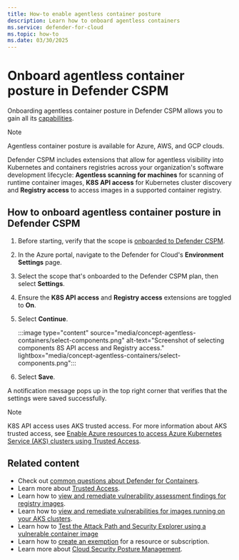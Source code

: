 ```yaml
---
title: How-to enable agentless container posture 
description: Learn how to onboard agentless containers
ms.service: defender-for-cloud
ms.topic: how-to
ms.date: 03/30/2025
---
```


# Onboard agentless container posture in Defender CSPM

Onboarding agentless container posture in Defender CSPM allows you to gain all its [capabilities](concept-agentless-containers.md#capabilities).

> [!NOTE]
> Agentless container posture is available for Azure, AWS, and GCP clouds.

Defender CSPM includes extensions that allow for agentless visibility into Kubernetes and containers registries across your organization's software development lifecycle: **Agentless scanning for machines** for scanning of runtime container images,  **K8S API access** for Kubernetes cluster discovery and **Registry access** to access images in a supported container registry.

## How to onboard agentless container posture in Defender CSPM

1. Before starting, verify that the scope is [onboarded to Defender CSPM](enable-enhanced-security.md).

1. In the Azure portal, navigate to the Defender for Cloud's **Environment Settings** page.

1. Select the scope that's onboarded to the Defender CSPM plan, then select **Settings**.

1. Ensure the **K8S API access** and **Registry access** extensions are toggled to **On**.

1. Select **Continue**.

    :::image type="content" source="media/concept-agentless-containers/select-components.png" alt-text="Screenshot of selecting components 8S API access and Registry access." lightbox="media/concept-agentless-containers/select-components.png":::

1. Select **Save**.

A notification message pops up in the top right corner that verifies that the settings were saved successfully.

> [!NOTE]
> K8S API access uses AKS trusted access. For more information about AKS trusted access, see [Enable Azure resources to access Azure Kubernetes Service (AKS) clusters using Trusted Access](/azure/aks/trusted-access-feature).

## Related content

- Check out [common questions about Defender for Containers](faq-defender-for-containers.yml).
- Learn more about [Trusted Access](/azure/aks/trusted-access-feature).
- Learn how to [view and remediate vulnerability assessment findings for registry images](view-and-remediate-vulnerability-assessment-findings.md).
- Learn how to [view and remediate vulnerabilities for images running on your AKS clusters](view-and-remediate-vulnerabilities-for-images.md).
- Learn how to [Test the Attack Path and Security Explorer using a vulnerable container image](how-to-test-attack-path-and-security-explorer-with-vulnerable-container-image.md)
- Learn how to [create an exemption](exempt-resource.md) for a resource or subscription.
- Learn more about [Cloud Security Posture Management](concept-cloud-security-posture-management.md).
